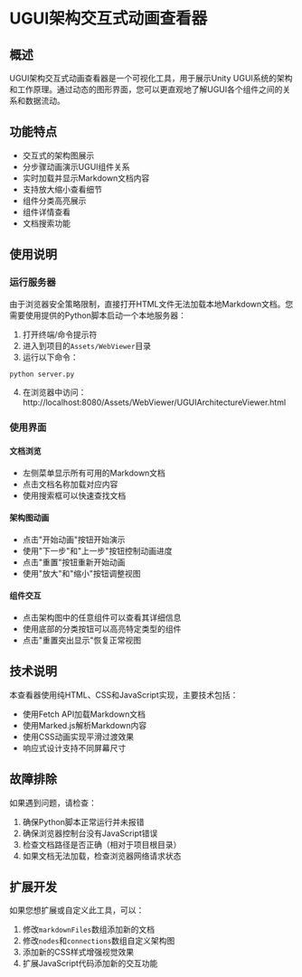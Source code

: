 # UGUI架构交互式动画查看器

## 概述

UGUI架构交互式动画查看器是一个可视化工具，用于展示Unity UGUI系统的架构和工作原理。通过动态的图形界面，您可以更直观地了解UGUI各个组件之间的关系和数据流动。

## 功能特点

- 交互式的架构图展示
- 分步骤动画演示UGUI组件关系
- 实时加载并显示Markdown文档内容
- 支持放大缩小查看细节
- 组件分类高亮展示
- 组件详情查看
- 文档搜索功能

## 使用说明

### 运行服务器

由于浏览器安全策略限制，直接打开HTML文件无法加载本地Markdown文档。您需要使用提供的Python脚本启动一个本地服务器：

1. 打开终端/命令提示符
2. 进入到项目的`Assets/WebViewer`目录
3. 运行以下命令：

```bash
python server.py
```

4. 在浏览器中访问：http://localhost:8080/Assets/WebViewer/UGUIArchitectureViewer.html

### 使用界面

#### 文档浏览

- 左侧菜单显示所有可用的Markdown文档
- 点击文档名称加载对应内容
- 使用搜索框可以快速查找文档

#### 架构图动画

- 点击"开始动画"按钮开始演示
- 使用"下一步"和"上一步"按钮控制动画进度
- 点击"重置"按钮重新开始动画
- 使用"放大"和"缩小"按钮调整视图

#### 组件交互

- 点击架构图中的任意组件可以查看其详细信息
- 使用底部的分类按钮可以高亮特定类型的组件
- 点击"重置突出显示"恢复正常视图

## 技术说明

本查看器使用纯HTML、CSS和JavaScript实现，主要技术包括：

- 使用Fetch API加载Markdown文档
- 使用Marked.js解析Markdown内容
- 使用CSS动画实现平滑过渡效果
- 响应式设计支持不同屏幕尺寸

## 故障排除

如果遇到问题，请检查：

1. 确保Python脚本正常运行并未报错
2. 确保浏览器控制台没有JavaScript错误
3. 检查文档路径是否正确（相对于项目根目录）
4. 如果文档无法加载，检查浏览器网络请求状态

## 扩展开发

如果您想扩展或自定义此工具，可以：

1. 修改`markdownFiles`数组添加新的文档
2. 修改`nodes`和`connections`数组自定义架构图
3. 添加新的CSS样式增强视觉效果
4. 扩展JavaScript代码添加新的交互功能 